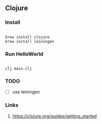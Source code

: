 ## Clojure

### Install

```

brew install clojure
brew install leiningen

```

### Run HelloWorld

```

clj main.clj

```

### TODO

- [ ] use leiningen

### Links

1. https://clojure.org/guides/getting_started
